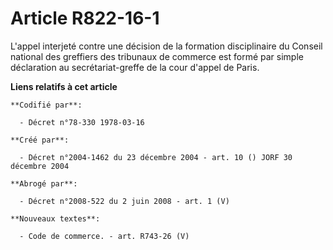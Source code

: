 # Article R822-16-1

L'appel interjeté contre une décision de la formation disciplinaire du Conseil national des greffiers des tribunaux de
commerce est formé par simple déclaration au secrétariat-greffe de la cour d'appel de Paris.

**Liens relatifs à cet article**

	**Codifié par**:

	  - Décret n°78-330 1978-03-16

	**Créé par**:

	  - Décret n°2004-1462 du 23 décembre 2004 - art. 10 () JORF 30 décembre 2004

	**Abrogé par**:

	  - Décret n°2008-522 du 2 juin 2008 - art. 1 (V)

	**Nouveaux textes**:

	  - Code de commerce. - art. R743-26 (V)
